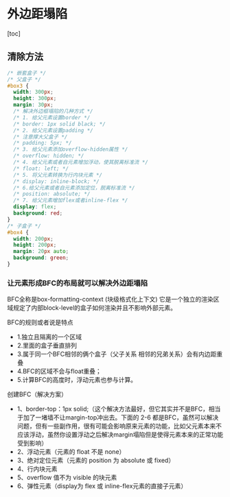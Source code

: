 # 外边距塌陷

[toc]

## 清除方法

```css
/* 嵌套盒子 */
/* 父盒子 */
#box3 {
  width: 300px;
  height: 300px;
  margin: 30px;
  /* 解决外边框塌陷的几种方式 */
  /* 1. 给父元素设置border */
  /* border: 1px solid black; */
  /* 2. 给父元素设置padding */
  /* 注意撑大父盒子 */
  /* padding: 5px; */
  /* 3. 给父元素添加overflow-hidden属性 */
  /* overflow: hidden; */
  /* 4. 给父元素或者自元素增加浮动，使其脱离标准流 */
  /* float: left; */
  /* 5. 将父元素转换为行内块元素 */
  /* display: inline-block; */
  /* 6.给父元素或者自元素添加定位，脱离标准流 */
  /* position: absolute; */
  /* 7. 给父元素增加flex或者inline-flex */
  display: flex;
  background: red;
}
/* 子盒子 */
#box4 {
  width: 200px;
  height: 200px;
  margin: 20px auto;
  background: green;
}
```

### 让元素形成BFC的布局就可以解决外边距塌陷

BFC全称是box-formatting-context (块级格式化上下文) 它是一个独立的渲染区域规定了内部block-level的盒子如何渲染并且不影响外部元素。

BFC的规则或者说是特点

- 1.独立且隔离的一个区域
- 2.里面的盒子垂直排列
- 3.属于同一个BFC相邻的俩个盒子（父子关系 相邻的兄弟关系）会有内边距重叠
- 4.BFC的区域不会与float重叠；
- 5.计算BFC的高度时，浮动元素也参与计算。

创建BFC（解决方案）

- 1、border-top：1px solid;（这个解决方法最好，但它其实并不是BFC，相当于加了一堵墙不让margin-top冲出去。下面的 2-6 都是BFC，虽然可以解决问题，但有一些副作用，很有可能会影响原来元素的功能，比如父元素本来不应该浮动，虽然你设置浮动之后解决margin塌陷但是使得元素本来的正常功能受到影响）
- 2、浮动元素（元素的 float 不是 none）
- 3、绝对定位元素（元素的 position 为 absolute 或 fixed）
- 4、行内块元素
- 5、overflow 值不为 visible 的块元素
- 6、弹性元素（display为 flex 或 inline-flex元素的直接子元素）
